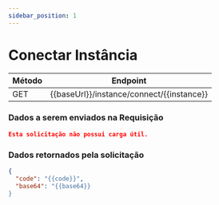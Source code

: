 ```yaml
---
sidebar_position: 1
---
```


# Conectar Instância

| Método | Endpoint                                  |
| ------ | ----------------------------------------- |
| GET    | {{baseUrl}}/instance/connect/{{instance}} |

### Dados a serem enviados na Requisição

```json title=Payload
Esta solicitação não possui carga útil.
```

### Dados retornados pela solicitação

```json title=Result
{
  "code": "{{code}}",
  "base64": "{{base64}}
}
```
